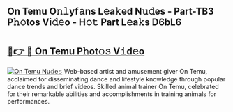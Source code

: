 ## On Temu O𝚗𝚕yf𝚊ns L𝚎a𝚔ed N𝚞𝚍es - Part-TB3 P𝚑𝚘tos Vi𝚍𝚎o - H𝚘𝚝 Part L𝚎a𝚔s D6bL6

# <h2><a href="http://kff4kwc.oniu.top/?m=On+Temu">🔗👉 🔴 On Temu P𝚑ot𝚘𝚜 V𝚒d𝚎o</a></h2>

[![On Temu Nu𝚍e𝚜](https://i.imgur.com/0qMVB7G.gif)](http://kff4kwc.oniu.top/?m=On+Temu)
Web-based artist and amusement giver On Temu, acclaimed for disseminating dance and lifestyle knowledge through popular dance trends and brief videos. Skilled animal trainer On Temu, celebrated for their remarkable abilities and accomplishments in training animals for performances.  
